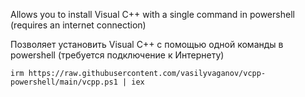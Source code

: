 Allows you to install Visual C++ with a single command in powershell (requires an internet connection)

Позволяет установить Visual C++ с помощью одной команды в powershell (требуется подключение к Интернету)
```
irm https://raw.githubusercontent.com/vasilyvaganov/vcpp-powershell/main/vcpp.ps1 | iex
```
